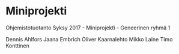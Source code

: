 # Miniprojekti
Ohjemistotuotanto Syksy 2017 - Miniprojekti - Geneerinen ryhmä 1

Dennis Ahlfors
Jaana Embrich
Oliver Kaarnalehto
Mikko Laine
Timo Konttinen
